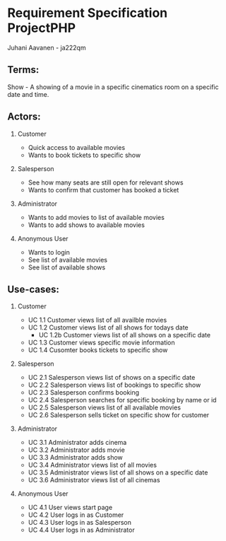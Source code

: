 Requirement Specification ProjectPHP
====================================
Juhani Aavanen - ja222qm

Terms:
------

Show - A showing of a movie in a specific cinematics room on a specific date and time.

Actors:
-------

1. Customer
	- Quick access to available movies
	- Wants to book tickets to specific show

2. Salesperson
	- See how many seats are still open for relevant shows
	- Wants to confirm that customer has booked a ticket

3. Administrator
	- Wants to add movies to list of available movies
	- Wants to add shows to available movies
	
4. Anonymous User
	- Wants to login
	- See list of available movies
	- See list of available shows
	
Use-cases:
----------

1. Customer
	- UC 1.1 Customer views list of all availble movies
	- UC 1.2 Customer views list of all shows for todays date
		- UC 1.2b Customer views list of all shows on a specific date
	- UC 1.3 Customer views specific movie information
	- UC 1.4 Cusomter books tickets to specific show
	
2. Salesperson
	- UC 2.1 Salesperson views list of shows on a specific date
	- UC 2.2 Salesperson views list of bookings to specific show
	- UC 2.3 Salesperson confirms booking
	- UC 2.4 Salesperson searches for specific booking by name or id
	- UC 2.5 Salesperson views list of all available movies
	- UC 2.6 Salesperson sells ticket on specific show for customer
	
3. Administrator
	- UC 3.1 Administrator adds cinema
	- UC 3.2 Administrator adds movie
	- UC 3.3 Administrator adds show
	- UC 3.4 Administrator views list of all movies
	- UC 3.5 Administrator views list of all shows on a specific date
	- UC 3.6 Administrator views list of all cinemas
	
4. Anonymous User
	- UC 4.1 User views start page
	- UC 4.2 User logs in as Customer
	- UC 4.3 User logs in as Salesperson
	- UC 4.4 User logs in as Administrator


